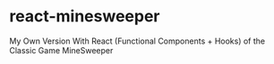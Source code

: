 # react-minesweeper
My Own Version With React (Functional Components + Hooks) of the Classic Game MineSweeper
